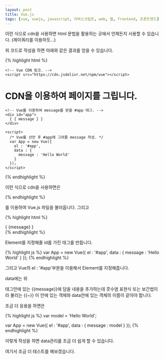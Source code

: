 ```yaml
---
layout: post
title: Vue.js
tags: [vue, vuejs, javascript, 자바스크립트, web, 웹, frontend, 프론트엔드]
---
```

이런 식으로 cdn을 사용하면 html 문법을 활용하는 곳에서 언제든지 사용할 수 있습니다. (제이쿼리를 이용하듯...)

위 코드로 작성을 하면 아래와 같은 결과를 얻을 수 있습니다.

{% highlight html %}
<!DOCTYPE html>
<html>
  <head>
    <title>CDN 이용하기</title>
     
    <!-- Vue CDN 링크. -->
    <script src="https://cdn.jsdelivr.net/npm/vue"></script>
  </head>

  <body>
    <h1>CDN을 이용하여 페이지를 그립니다.</h1>

    <!-- Vue를 이용하여 message를 받을 #app 태그. -->
    <div id="app">
      { { message } }
    </div>

    <script>
      /* Vue를 선언 후 #app에 그려줄 message 작성. */
      var App = new Vue({
        el : '#app',
        data : {
          message : 'Hello World'
        }
      });
    </script>
  </body>
</html>
{% endhighlight %}

이런 식으로 cdn을 사용하면은 <script>태그를 이용하여 html, php 등 html 문법을 활용하는 곳에서 언제든지 사용할 수 있습니다. (제이쿼리를 이용하듯이...)

위 코드로 작성을 하면 아래와 같은 결과를 얻을 수 있습니다.


![Geometric pattern with fading gradient]({{ site.baseurl }}/assets/img/vue/post1/img1.png)

코드를 분석해보면

{% highlight html %}
<script src="https://cdn.jsdelivr.net/npm/vue"></script>
{% endhighlight %}

를 이용하여 Vue.js 파일을 불러옵니다. 그리고

{% highlight html %}
<div id="app">
  { {message} }
</div>
{% endhighlight %}

Element를 지정해줄 id를 가진 태그를 만듭니다.

{% highlight js %}
var App = new Vue({
  el : '#app',
  data : {
    message : 'Hello World'
  }
});
{% endhighlight %}

그리고 Vue의 el : '#app'부분을 이용해서 Element를 지정해줍니다.

data에는 위 <div id="app">태그안에 있는 {{message}}에 담을 내용을 추가하는데 콧수염 표현식 또는 보간법이라 불리는 {{~}} 이 안에 있는 객체와 data안에 있는 객체의 이름이 같아야 합니다.

조금 더 응용을 하면은

{% highlight js %}
var model = 'Hello World';

var App = new Vue({
  el : '#app',
  data : {
    message : model
  }
});
{% endhighlight %}

이렇게 작성을 하면 data관리를 조금 더 쉽게 할 수 있습니다.

여기서 조금 더 테스트를 해보겠습니다.
